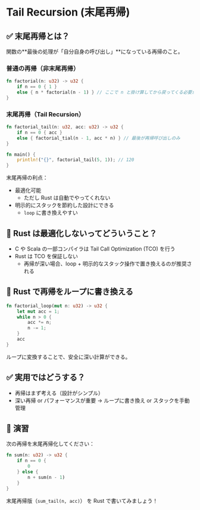 # Tail Recursion (末尾再帰)

## ✅ 末尾再帰とは？

関数の**最後の処理が「自分自身の呼び出し」**になっている再帰のこと。

### 普通の再帰（非末尾再帰）

```rs
fn factorial(n: u32) -> u32 {
    if n == 0 { 1 }
    else { n * factorial(n - 1) } // ここで n と掛け算してから戻ってくる必要がある
}
```

### 末尾再帰（Tail Recursion）

```rs
fn factorial_tail(n: u32, acc: u32) -> u32 {
    if n == 0 { acc }
    else { factorial_tial(n - 1, acc * n) } // 最後が再帰呼び出しのみ
}

fn main() {
    println!("{}", factorial_tail(5, 1)); // 120
}
```

末尾再帰の利点：

- 最適化可能
  - ただし Rust は自動でやってくれない
- 明示的にスタックを節約した設計にできる
  - `loop` に書き換えやすい

## 🤔 Rust は最適化しないってどういうこと？

- C や Scala の一部コンパイラは Tail Call Optimization (TCO) を行う
- Rust は TCO を保証しない
  - 再帰が深い場合、loop + 明示的なスタック操作で置き換えるのが推奨される

## 🔁 Rust で再帰をループに書き換える

```rs
fn factorial_loop(mut n: u32) -> u32 {
    let mut acc = 1;
    while n > 0 {
        acc *= n;
        n -= 1;
    }
    acc
}
```

ループに変換することで、安全に深い計算ができる。

## ✅ 実用ではどうする？

- 再帰はまず考える（設計がシンプル）
- 深い再帰 or パフォーマンスが重要 → ループに書き換え or スタックを手動管理

## 🧪 演習

次の再帰を末尾再帰化してください：

```rs
fn sum(n: u32) -> u32 {
    if n == 0 {
        0
    } else {
        n + sum(n - 1)
    }
}
```

末尾再帰版（`sum_tail(n, acc)`） を Rust で書いてみましょう！
